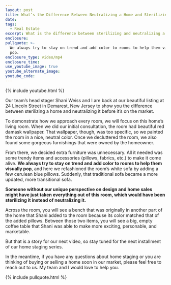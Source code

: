 ```yaml
---
layout: post
title: What’s the Difference Between Neutralizing a Home and Sterilizing It?
date:
tags:
  - Real Estate
excerpt: What is the difference between sterilizing and neutralizing a home?
enclosure:
pullquote: >-
  We always try to stay on trend and add color to rooms to help them visually
  pop.
enclosure_type: video/mp4
enclosure_time:
use_youtube_image: true
youtube_alternate_image:
youtube_code:
---
```


{% include youtube.html %}

Our team’s head stager Shani Weiss and I are back at our beautiful listing at 24 Lincoln Street in Demarest, New Jersey to show you the difference between sterilizing a home and neutralizing it before it’s on the market.

To demonstrate how we approach every room, we will focus on this home’s living room. When we did our initial consultation, the room had beautiful red damask wallpaper. That wallpaper, though, was too specific, so we painted the room in a nice, neutral color. Once we decluttered the room, we also found some gorgeous furnishings that were owned by the homeowner.

From there, we decided extra furniture was unnecessary. All it needed was some trendy items and accessories (pillows, fabrics, etc.) to make it come alive. **We always try to stay on trend and add color to rooms to help them visually pop**, and here we refashioned the room’s white sofa by adding a few cerulean blue pillows. Suddenly, that traditional sofa became a more updated, more transitional sofa.

**Someone without our unique perspective on design and home sales might have just taken everything out of this room, which would have been sterilizing it instead of neutralizing it.**

Across the room, you will see a bench that was originally in another part of the home that Shani added to the room because its color matched that of the added pillows. Between those two items, you will see a big, empty coffee table that Shani was able to make more exciting, personable, and marketable.

But that is a story for our next video, so stay tuned for the next installment of our home staging series.

In the meantime, if you have any questions about home staging or you are thinking of buying or selling a home soon in our market, please feel free to reach out to us. My team and I would love to help you.

{% include pullquote.html %}
